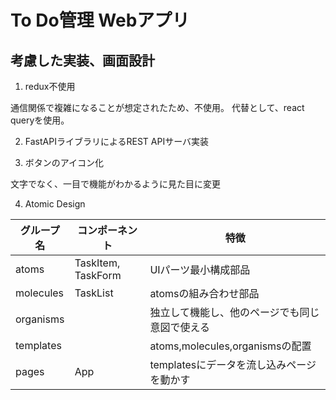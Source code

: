 # To Do管理 Webアプリ

## 考慮した実装、画面設計
1. redux不使用

通信関係で複雑になることが想定されたため、不使用。
代替として、react queryを使用。

2. FastAPIライブラリによるREST APIサーバ実装

3. ボタンのアイコン化

文字でなく、一目で機能がわかるように見た目に変更

4. Atomic Design

|グループ名|コンポーネント|特徴|
|---|---|---|
|atoms|TaskItem, TaskForm|UIパーツ最小構成部品|
|molecules|TaskList|atomsの組み合わせ部品|
|organisms||独立して機能し、他のページでも同じ意図で使える|
|templates||atoms,molecules,organismsの配置|
|pages|App|templatesにデータを流し込みページを動かす|